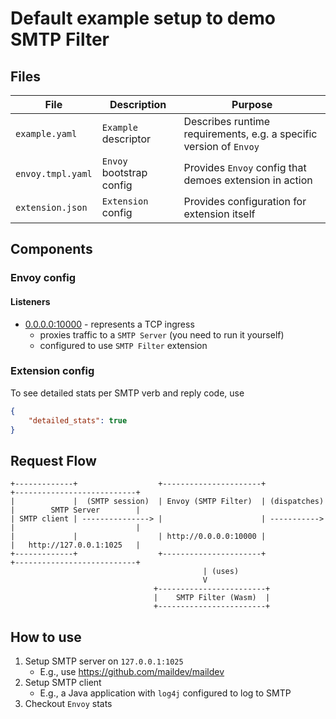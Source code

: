 # Default example setup to demo SMTP Filter

## Files

| File              | Description              | Purpose                                                                 |
| ----------------- | ------------------------ | ----------------------------------------------------------------------- |
| `example.yaml`    | `Example` descriptor     | Describes runtime requirements, e.g. a specific version of `Envoy`      |
| `envoy.tmpl.yaml` | `Envoy` bootstrap config | Provides `Envoy` config that demoes extension in action                 |
| `extension.json`  | `Extension` config       | Provides configuration for extension itself                             |

## Components

### Envoy config

#### Listeners

* [0.0.0.0:10000](http://0.0.0.0:10000) - represents a TCP ingress
  * proxies traffic to a `SMTP Server` (you need to run it yourself)
  * configured to use `SMTP Filter` extension

### Extension config

To see detailed stats per SMTP verb and reply code, use

```json
{
    "detailed_stats": true
}
```

## Request Flow

```
+-------------+                  +----------------------+              +---------------------------+
|             |  (SMTP session)  | Envoy (SMTP Filter)  | (dispatches) |        SMTP Server        |
| SMTP client | ---------------> |                      | -----------> |                           |
|             |                  | http://0.0.0.0:10000 |              |   http://127.0.0.1:1025   |
+-------------+                  +----------------------+              +---------------------------+
                                           | (uses)
                                           V
                                +------------------------+
                                |    SMTP Filter (Wasm)  |
                                +------------------------+
```

## How to use

1. Setup SMTP server on `127.0.0.1:1025`
   * E.g., use https://github.com/maildev/maildev
2. Setup SMTP client
   * E.g., a Java application with `log4j` configured to log to SMTP
3. Checkout `Envoy` stats
